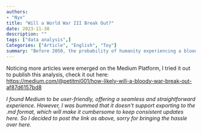 ```yaml
---
authors:
- "Nyx"
title: "Will a World War III Break Out?"
date: 2023-11-30
description: ""
tags: ["data analysis",]
Categories: ["Article", "English", "Toy"]
summary: "Before 2050, the probability of humanity experiencing a bloody war, leading to more than 0.36% of global deaths (288 million in the current population), is estimated at 99.85%."
---
```

<div id="google_translate_element"></div>

<script type="text/javascript">
function googleTranslateElementInit() {
new google.translate.TranslateElement({pageLanguage: 'en'}, 'google_translate_element');
}
</script>

<script type="text/javascript" src="//translate.google.com/translate_a/element.js?cb=googleTranslateElementInit"></script>

Noticing more articles were emerged on the Medium Platform, I tried it out to publish this analysis, check it out here: https://medium.com/@petitmi001/how-likely-will-a-bloody-war-break-out-af87d6157bd8

*I found Medium to be user-friendly, offering a seamless and straightforward experience. However, I was bummed that it doesn't support exporting to the .md format, which will make it cumbersome to keep consistent updates here. So I decided to post the link as above, sorry for bringing the hassle over here.*